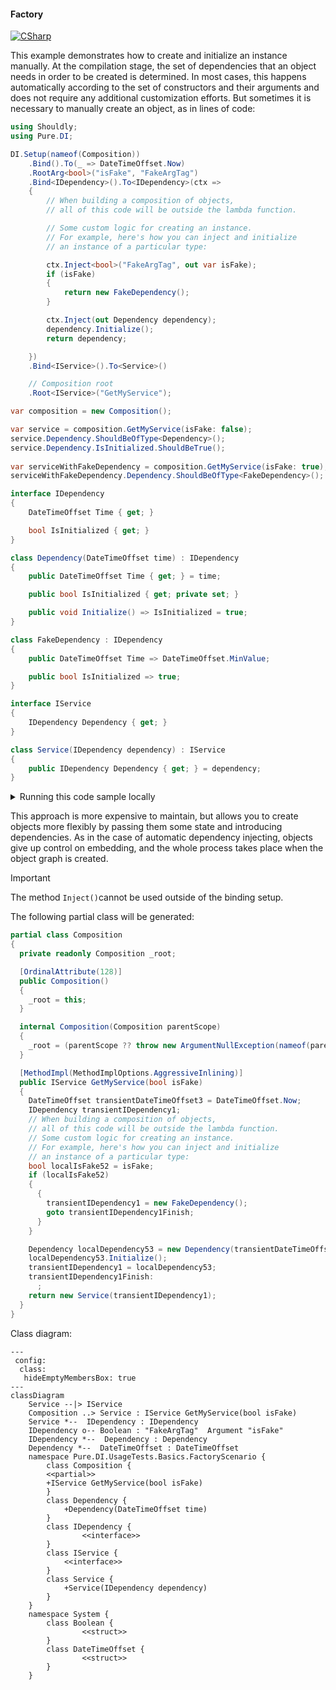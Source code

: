 #### Factory

[![CSharp](https://img.shields.io/badge/C%23-code-blue.svg)](../tests/Pure.DI.UsageTests/Basics/FactoryScenario.cs)

This example demonstrates how to create and initialize an instance manually.
At the compilation stage, the set of dependencies that an object needs in order to be created is determined. In most cases, this happens automatically according to the set of constructors and their arguments and does not require any additional customization efforts. But sometimes it is necessary to manually create an object, as in lines of code:


```c#
using Shouldly;
using Pure.DI;

DI.Setup(nameof(Composition))
    .Bind().To(_ => DateTimeOffset.Now)
    .RootArg<bool>("isFake", "FakeArgTag")
    .Bind<IDependency>().To<IDependency>(ctx =>
    {
        // When building a composition of objects,
        // all of this code will be outside the lambda function.

        // Some custom logic for creating an instance.
        // For example, here's how you can inject and initialize
        // an instance of a particular type:

        ctx.Inject<bool>("FakeArgTag", out var isFake);
        if (isFake)
        {
            return new FakeDependency();
        }

        ctx.Inject(out Dependency dependency);
        dependency.Initialize();
        return dependency;

    })
    .Bind<IService>().To<Service>()

    // Composition root
    .Root<IService>("GetMyService");

var composition = new Composition();

var service = composition.GetMyService(isFake: false);
service.Dependency.ShouldBeOfType<Dependency>();
service.Dependency.IsInitialized.ShouldBeTrue();
        
var serviceWithFakeDependency = composition.GetMyService(isFake: true);
serviceWithFakeDependency.Dependency.ShouldBeOfType<FakeDependency>();

interface IDependency
{
    DateTimeOffset Time { get; }

    bool IsInitialized { get; }
}

class Dependency(DateTimeOffset time) : IDependency
{
    public DateTimeOffset Time { get; } = time;

    public bool IsInitialized { get; private set; }

    public void Initialize() => IsInitialized = true;
}

class FakeDependency : IDependency
{
    public DateTimeOffset Time => DateTimeOffset.MinValue;

    public bool IsInitialized => true;
}

interface IService
{
    IDependency Dependency { get; }
}

class Service(IDependency dependency) : IService
{
    public IDependency Dependency { get; } = dependency;
}
```

<details>
<summary>Running this code sample locally</summary>

- Make sure you have the [.NET SDK 9.0](https://dotnet.microsoft.com/en-us/download/dotnet/9.0) or later is installed
```bash
dotnet --list-sdk
```
- Create a net9.0 (or later) console application
```bash
dotnet new console -n Sample
```
- Add references to NuGet packages
  - [Pure.DI](https://www.nuget.org/packages/Pure.DI)
  - [Shouldly](https://www.nuget.org/packages/Shouldly)
```bash
dotnet add package Pure.DI
dotnet add package Shouldly
```
- Copy the example code into the _Program.cs_ file

You are ready to run the example 🚀
```bash
dotnet run
```

</details>

This approach is more expensive to maintain, but allows you to create objects more flexibly by passing them some state and introducing dependencies. As in the case of automatic dependency injecting, objects give up control on embedding, and the whole process takes place when the object graph is created.
> [!IMPORTANT]
> The method `Inject()`cannot be used outside of the binding setup.

The following partial class will be generated:

```c#
partial class Composition
{
  private readonly Composition _root;

  [OrdinalAttribute(128)]
  public Composition()
  {
    _root = this;
  }

  internal Composition(Composition parentScope)
  {
    _root = (parentScope ?? throw new ArgumentNullException(nameof(parentScope)))._root;
  }

  [MethodImpl(MethodImplOptions.AggressiveInlining)]
  public IService GetMyService(bool isFake)
  {
    DateTimeOffset transientDateTimeOffset3 = DateTimeOffset.Now;
    IDependency transientIDependency1;
    // When building a composition of objects,
    // all of this code will be outside the lambda function.
    // Some custom logic for creating an instance.
    // For example, here's how you can inject and initialize
    // an instance of a particular type:
    bool localIsFake52 = isFake;
    if (localIsFake52)
    {
      {
        transientIDependency1 = new FakeDependency();
        goto transientIDependency1Finish;
      }
    }

    Dependency localDependency53 = new Dependency(transientDateTimeOffset3);
    localDependency53.Initialize();
    transientIDependency1 = localDependency53;
    transientIDependency1Finish:
      ;
    return new Service(transientIDependency1);
  }
}
```

Class diagram:

```mermaid
---
 config:
  class:
   hideEmptyMembersBox: true
---
classDiagram
	Service --|> IService
	Composition ..> Service : IService GetMyService(bool isFake)
	Service *--  IDependency : IDependency
	IDependency o-- Boolean : "FakeArgTag"  Argument "isFake"
	IDependency *--  Dependency : Dependency
	Dependency *--  DateTimeOffset : DateTimeOffset
	namespace Pure.DI.UsageTests.Basics.FactoryScenario {
		class Composition {
		<<partial>>
		+IService GetMyService(bool isFake)
		}
		class Dependency {
			+Dependency(DateTimeOffset time)
		}
		class IDependency {
				<<interface>>
		}
		class IService {
			<<interface>>
		}
		class Service {
			+Service(IDependency dependency)
		}
	}
	namespace System {
		class Boolean {
				<<struct>>
		}
		class DateTimeOffset {
				<<struct>>
		}
	}
```

